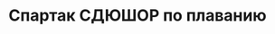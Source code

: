 ---
title: Спартак СДЮШОР по плаванию
address: '69002, г. Запорожье, ул. Жуковского, 70-в'
tags:
  - Детско-юношеские спортивные школы
geometry:
  location:
    lat: 47.8236449
    lng: 35.1767641
  viewport:
    northeast:
      lat: 47.82498458029149
      lng: 35.1780970302915
    southwest:
      lat: 47.82228661970849
      lng: 35.1753990697085
name: СДЮСШОР З ПЛАВАННЯ СПАРТАК-КПУ
place_id: ChIJbxiQyOJd3EARj5btzEGIG0c

---